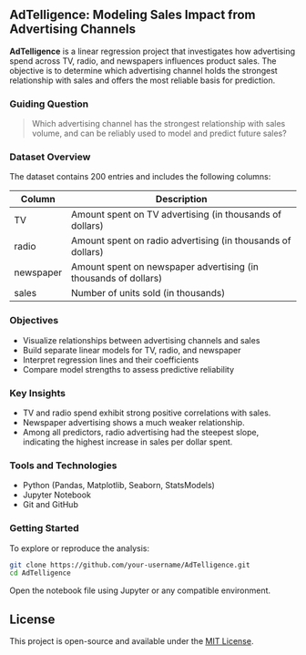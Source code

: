 ## AdTelligence: Modeling Sales Impact from Advertising Channels

**AdTelligence** is a linear regression project that investigates how advertising spend across TV, radio, and newspapers influences product sales. The objective is to determine which advertising channel holds the strongest relationship with sales and offers the most reliable basis for prediction.

### Guiding Question

> Which advertising channel has the strongest relationship with sales volume, and can be reliably used to model and predict future sales?

### Dataset Overview

The dataset contains 200 entries and includes the following columns:

| Column      | Description                                                     |
| ----------- | --------------------------------------------------------------- |
| TV          | Amount spent on TV advertising (in thousands of dollars)        |
| radio     | Amount spent on radio advertising (in thousands of dollars)     |
| newspaper | Amount spent on newspaper advertising (in thousands of dollars) |
| sales     | Number of units sold (in thousands)                             |

### Objectives

* Visualize relationships between advertising channels and sales
* Build separate linear models for TV, radio, and newspaper
* Interpret regression lines and their coefficients
* Compare model strengths to assess predictive reliability

### Key Insights

* TV and radio spend exhibit strong positive correlations with sales.
* Newspaper advertising shows a much weaker relationship.
* Among all predictors, radio advertising had the steepest slope, indicating the highest increase in sales per dollar spent.

### Tools and Technologies

* Python (Pandas, Matplotlib, Seaborn, StatsModels)
* Jupyter Notebook
* Git and GitHub

### Getting Started

To explore or reproduce the analysis:

```bash
git clone https://github.com/your-username/AdTelligence.git
cd AdTelligence
```

Open the notebook file using Jupyter or any compatible environment.

## License

This project is open-source and available under the [MIT License](LICENSE).
